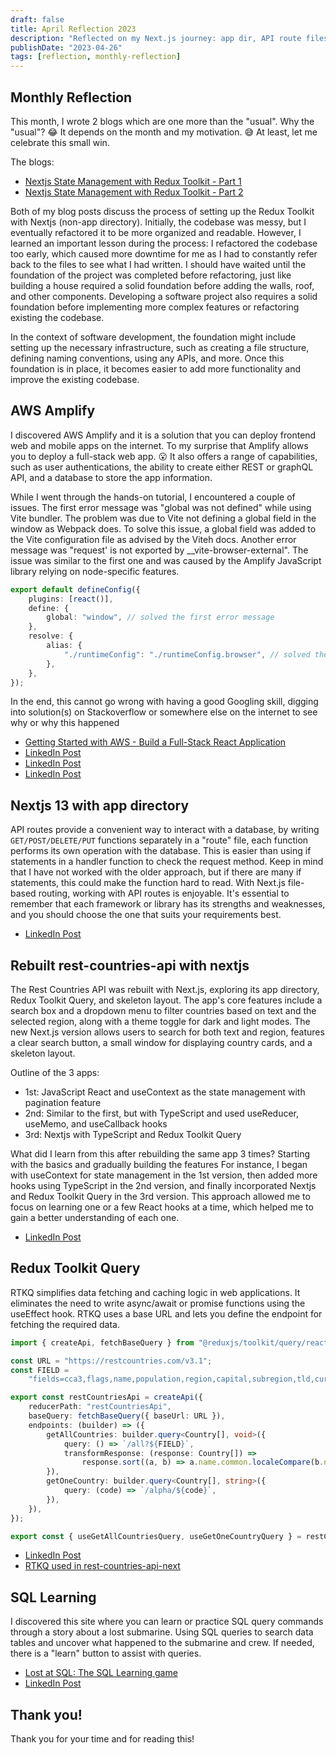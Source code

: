 ```yaml
---
draft: false
title: April Reflection 2023
description: "Reflected on my Next.js journey: app dir, API route files, Redux Toolkit for state mgmt, SQL queries through a game, and AWS Amplify deployment."
publishDate: "2023-04-26"
tags: [reflection, monthly-reflection]
---
```


## Monthly Reflection

This month, I wrote 2 blogs which are one more than the "usual". Why the "usual"? 😂 It depends on the month and my motivation. 😅 At least, let me celebrate this small win.

The blogs:

- <a href="https://victoriacheng15.vercel.app/posts/nextjs-state-management-with-redux-toolkit-part-1" target="_blank" rel="noopener noreferrer">Nextjs State Management with Redux Toolkit - Part 1</a>
- <a href="https://victoriacheng15.vercel.app/posts/nextjs-state-management-with-redux-toolkit-part-2" target="_blank" rel="noopener noreferrer">Nextjs State Management with Redux Toolkit - Part 2</a>

Both of my blog posts discuss the process of setting up the Redux Toolkit with Nextjs (non-app directory). Initially, the codebase was messy, but I eventually refactored it to be more organized and readable. However, I learned an important lesson during the process: I refactored the codebase too early, which caused more downtime for me as I had to constantly refer back to the files to see what I had written. I should have waited until the foundation of the project was completed before refactoring, just like building a house required a solid foundation before adding the walls, roof, and other components. Developing a software project also requires a solid foundation before implementing more complex features or refactoring existing the codebase.

In the context of software development, the foundation might include setting up the necessary infrastructure, such as creating a file structure, defining naming conventions, using any APIs, and more. Once this foundation is in place, it becomes easier to add more functionality and improve the existing codebase.

## AWS Amplify

I discovered AWS Amplify and it is a solution that you can deploy frontend web and mobile apps on the internet. To my surprise that Amplify allows you to deploy a full-stack web app. 😮 It also offers a range of capabilities, such as user authentications, the ability to create either REST or graphQL API, and a database to store the app information.

While I went through the hands-on tutorial, I encountered a couple of issues. The first error message was "global was not defined" while using Vite bundler. The problem was due to Vite not defining a global field in the window as Webpack does. To solve this issue, a global field was added to the Vite configuration file as advised by the Viteh docs. Another error message was "request' is not exported by \_\_vite-browser-external". The issue was similar to the first one and was caused by the Amplify JavaScript library relying on node-specific features.

```ts
export default defineConfig({
	plugins: [react()],
	define: {
		global: "window", // solved the first error message
	},
	resolve: {
		alias: {
			"./runtimeConfig": "./runtimeConfig.browser", // solved the 2nd error message
		},
	},
});
```

In the end, this cannot go wrong with having a good Googling skill, digging into solution(s) on Stackoverflow or somewhere else on the internet to see why or why this happened

- <a href="https://aws.amazon.com/getting-started/hands-on/build-react-app-amplify-graphql/?ref=gsrchandson&id=updated" target="_blank" rel="noopener noreferrer">Getting Started with AWS - Build a Full-Stack React Application</a>
- <a href="https://www.linkedin.com/posts/victoriacheng15_coding-softwareengineering-aws-activity-7047992828769009664-n4xL/?utm_source=share&utm_medium=member_desktop" target="_blank" rel="noopener noreferrer">LinkedIn Post</a>
- <a href="https://www.linkedin.com/posts/victoriacheng15_coding-softwareengineering-aws-activity-7049031462158831617--4Mb/?utm_source=share&utm_medium=member_desktop" target="_blank" rel="noopener noreferrer">LinkedIn Post</a>
- <a href="https://www.linkedin.com/posts/victoriacheng15_coding-softwareengineering-aws-activity-7049754407764201474-jzTn/?utm_source=share&utm_medium=member_desktop" target="_blank" rel="noopener noreferrer">LinkedIn Post</a>

## Nextjs 13 with app directory

API routes provide a convenient way to interact with a database, by writing `GET/POST/DELETE/PUT` functions separately in a "route" file, each function performs its own operation with the database. This is easier than using if statements in a handler function to check the request method. Keep in mind that I have not worked with the older approach, but if there are many if statements, this could make the function hard to read. With Next.js file-based routing, working with API routes is enjoyable. It's essential to remember that each framework or library has its strengths and weaknesses, and you should choose the one that suits your requirements best.

- <a href="https://www.linkedin.com/posts/victoriacheng15_coding-programming-softwareengineering-activity-7050520948839485440-NyBb/?utm_source=share&utm_medium=member_desktopp" target="_blank" rel="noopener noreferrer">LinkedIn Post</a>

## Rebuilt rest-countries-api with nextjs

The Rest Countries API was rebuilt with Next.js, exploring its app directory, Redux Toolkit Query, and skeleton layout. The app's core features include a search box and a dropdown menu to filter countries based on text and the selected region, along with a theme toggle for dark and light modes. The new Next.js version allows users to search for both text and region, features a clear search button, a small window for displaying country cards, and a skeleton layout.

Outline of the 3 apps:

- 1st: JavaScript React and useContext as the state management with pagination feature
- 2nd: Similar to the first, but with TypeScript and used useReducer, useMemo, and useCallback hooks
- 3rd: Nextjs with TypeScript and Redux Toolkit Query

What did I learn from this after rebuilding the same app 3 times? Starting with the basics and gradually building the features For instance, I began with useContext for state management in the 1st version, then added more hooks using TypeScript in the 2nd version, and finally incorporated Nextjs and Redux Toolkit Query in the 3rd version. This approach allowed me to focus on learning one or a few React hooks at a time, which helped me to gain a better understanding of each one.

- <a href="https://www.linkedin.com/posts/victoriacheng15_coding-programming-softwareengineering-activity-7051590391254446080-RMR1/?utm_source=share&utm_medium=member_desktop" target="_blank" rel="noopener noreferrer">LinkedIn Post</a>

## Redux Toolkit Query

RTKQ simplifies data fetching and caching logic in web applications. It eliminates the need to write async/await or promise functions using the useEffect hook. RTKQ uses a base URL and lets you define the endpoint for fetching the required data.

```ts
import { createApi, fetchBaseQuery } from "@reduxjs/toolkit/query/react";

const URL = "https://restcountries.com/v3.1";
const FIELD =
	"fields=cca3,flags,name,population,region,capital,subregion,tld,currencies,languages,borders";

export const restCountriesApi = createApi({
	reducerPath: "restCountriesApi",
	baseQuery: fetchBaseQuery({ baseUrl: URL }),
	endpoints: (builder) => ({
		getAllCountries: builder.query<Country[], void>({
			query: () => `/all?${FIELD}`,
			transformResponse: (response: Country[]) =>
				response.sort((a, b) => a.name.common.localeCompare(b.name.common)),
		}),
		getOneCountry: builder.query<Country[], string>({
			query: (code) => `/alpha/${code}`,
		}),
	}),
});

export const { useGetAllCountriesQuery, useGetOneCountryQuery } = restCountriesApi;
```

- <a href="https://www.linkedin.com/posts/victoriacheng15_coding-programming-softwareengineering-activity-7053762938716766208-x0nR/?utm_source=share&utm_medium=member_desktop" target="_blank" rel="noopener noreferrer">LinkedIn Post</a>
- <a href="https://github.com/victoriacheng15/rest-countries-api-next" target="_blank" rel="noopener noreferrer">RTKQ used in rest-countries-api-next</a>

## SQL Learning

I discovered this site where you can learn or practice SQL query commands through a story about a lost submarine. Using SQL queries to search data tables and uncover what happened to the submarine and crew. If needed, there is a "learn" button to assist with queries.

- <a href="https://lost-at-sql.therobinlord.com/" target="_blank" rel="noopener noreferrer">Lost at SQL: The SQL Learning game</a>
- <a href="https://www.linkedin.com/posts/victoriacheng15_coding-programming-softwareengineering-activity-7056270964468170753-_w6x/?utm_source=share&utm_medium=member_desktop" target="_blank" rel="noopener noreferrer">LinkedIn Post</a>

## Thank you!

Thank you for your time and for reading this!
